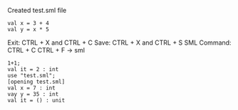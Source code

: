 Created test.sml file
```
val x = 3 + 4
val y = x * 5
```
Exit: CTRL + X and CTRL + C 
Save: CTRL + X and CTRL + S
SML Command: CTRL + C CTRL + F -> sml

```
1+1;
val it = 2 : int
use "test.sml";
[opening test.sml]
val x = 7 : int
vay y = 35 : int
val it = () : unit
```
